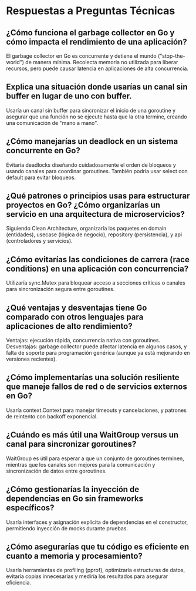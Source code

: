 # Respuestas a Preguntas Técnicas
## ¿Cómo funciona el garbage collector en Go y cómo impacta el rendimiento de una aplicación?
El garbage collector en Go es concurrente y detiene el mundo ("stop-the-world") de manera mínima. Recolecta memoria no utilizada para liberar recursos, pero puede causar latencia en aplicaciones de alta concurrencia.
## Explica una situación donde usarías un canal sin buffer en lugar de uno con buffer.
Usaría un canal sin buffer para sincronizar el inicio de una goroutine y asegurar que una función no se ejecute hasta que la otra termine, creando una comunicación de "mano a mano".
## ¿Cómo manejarías un deadlock en un sistema concurrente en Go?
Evitaría deadlocks diseñando cuidadosamente el orden de bloqueos y usando canales para coordinar goroutines. También podría usar select con default para evitar bloqueos.
## ¿Qué patrones o principios usas para estructurar proyectos en Go? ¿Cómo organizarías un servicio en una arquitectura de microservicios?
Siguiendo Clean Architecture, organizaría los paquetes en domain (entidades), usecase (lógica de negocio), repository (persistencia), y api (controladores y servicios).
## ¿Cómo evitarías las condiciones de carrera (race conditions) en una aplicación con concurrencia?
Utilizaría sync.Mutex para bloquear acceso a secciones críticas o canales para sincronización segura entre goroutines.
## ¿Qué ventajas y desventajas tiene Go comparado con otros lenguajes para aplicaciones de alto rendimiento?
Ventajas: ejecución rápida, concurrencia nativa con goroutines. Desventajas: garbage collector puede afectar latencia en algunos casos, y falta de soporte para programación genérica (aunque ya está mejorando en versiones recientes).
## ¿Cómo implementarías una solución resiliente que maneje fallos de red o de servicios externos en Go?
Usaría context.Context para manejar timeouts y cancelaciones, y patrones de reintento con backoff exponencial.
## ¿Cuándo es más útil una WaitGroup versus un canal para sincronizar goroutines?
WaitGroup es útil para esperar a que un conjunto de goroutines terminen, mientras que los canales son mejores para la comunicación y sincronización de datos entre goroutines.
## ¿Cómo gestionarías la inyección de dependencias en Go sin frameworks específicos?
Usaría interfaces y asignación explícita de dependencias en el constructor, permitiendo inyección de mocks durante pruebas.
## ¿Cómo asegurarías que tu código es eficiente en cuanto a memoria y procesamiento?
Usaría herramientas de profiling (pprof), optimizaría estructuras de datos, evitaría copias innecesarias y mediría los resultados para asegurar eficiencia.